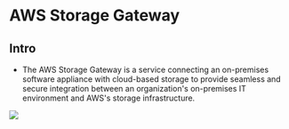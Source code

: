 # AWS Storage Gateway

## Intro
* The AWS Storage Gateway is a service connecting an on-premises
  software appliance with cloud-based storage to provide seamless
  and secure integration between an organization's on-premises
  IT environment and AWS's storage infrastructure.

[<img src="https://i.imgur.com/152YRzo.png">](https://i.imgur.com/152YRzo.png)
